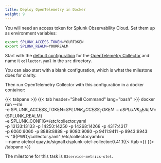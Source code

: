 ```yaml
---
title: Deploy OpenTelemetry in Docker
weight: 9
---
```

You will need an access token for Splunk Observability Cloud. Set them up as environment variables:

```bash
export SPLUNK_ACCESS_TOKEN=YOURTOKEN
export SPLUNK_REALM=YOURREALM
```

Start with the [default configuration][otel-config] for the [OpenTelemetry Collector][otel-col]  and name it `collector.yaml` in the `src` directory.

You can also start with a blank configuration, which is what the milestone does for clarity.

Then run OpenTelemetry Collector with this configuration in a docker container:

{{< tabpane >}}
{{< tab header="Shell Command" lang="bash" >}}
docker run --rm \
    -e SPLUNK_ACCESS_TOKEN=${SPLUNK_ACCESS_TOKEN} \
    -e SPLUNK_REALM=${SPLUNK_REALM} \
    -e SPLUNK_CONFIG=/etc/collector.yaml \
    -p 13133:13133 -p 14250:14250 -p 14268:14268 -p 4317:4317 \
    -p 6060:6060 -p 8888:8888 -p 9080:9080 -p 9411:9411 -p 9943:9943 \
    -v "${PWD}/collector.yaml":/etc/collector.yaml:ro \
    --name otelcol quay.io/signalfx/splunk-otel-collector:0.41.1{{< /tab >}}
{{< /tabpane >}}

The milestone for this task is `03service-metrics-otel`.

[otel-config]: https://github.com/splunk/splunk-otel-collector/blob/main/cmd/otelcol/config/collector/agent_config.yaml
[otel-col]: https://github.com/splunk/splunk-otel-collector
[otel-docker]: https://github.com/splunk/splunk-otel-collector/blob/main/docs/getting-started/linux-manual.md#docker
